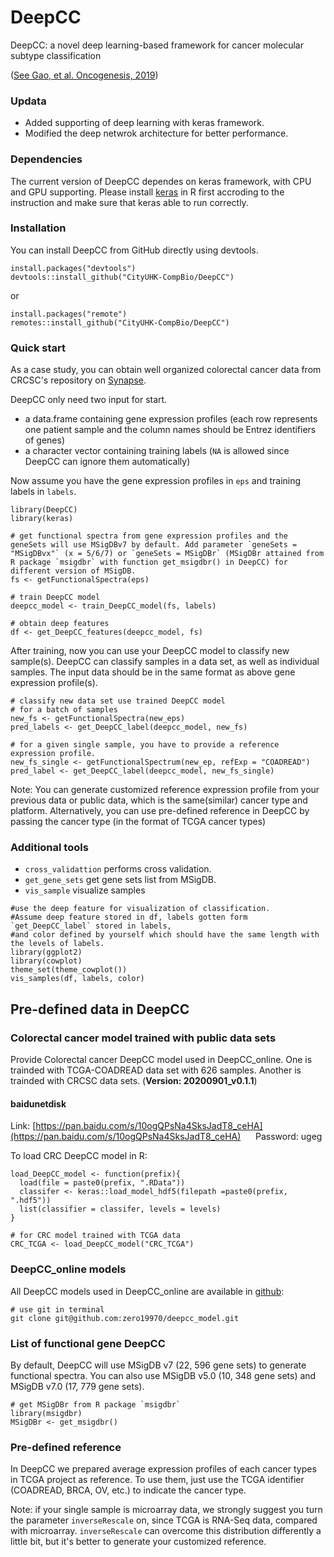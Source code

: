 # DeepCC
DeepCC: a novel deep learning-based framework for cancer molecular subtype classification

([See Gao, et al. Oncogenesis, 2019](https://www.nature.com/articles/s41389-019-0157-8))

### Updata
- Added supporting of deep learning with keras framework.
- Modified the deep netwrok architecture for better performance.

### Dependencies
The current version of DeepCC dependes on keras framework, with CPU and GPU supporting. Please install [keras](https://keras.rstudio.com/) in R first accroding to the instruction and make sure that keras able to run correctly.

### Installation
You can install DeepCC from GitHub directly using devtools.
```
install.packages("devtools")
devtools::install_github("CityUHK-CompBio/DeepCC")
```
or 
```
install.packages("remote")
remotes::install_github("CityUHK-CompBio/DeepCC")
```
### Quick start
As a case study, you can obtain well organized colorectal cancer data from CRCSC's repository on [Synapse](https://www.synapse.org/#!Synapse:syn2623706/wiki/).

DeepCC only need two input for start.
- a data.frame containing gene expression profiles (each row represents one patient sample and the column names should be Entrez identifiers of genes)
- a character vector containing training labels (`NA` is allowed since DeepCC can ignore them automatically)

Now assume you have the gene expression profiles in `eps` and training labels in `labels`.
```
library(DeepCC)
library(keras)

# get functional spectra from gene expression profiles and the geneSets will use MSigDBv7 by default. Add parameter `geneSets = "MSigDBvx"` (x = 5/6/7) or `geneSets = MSigDBr` (MSigDBr attained from R package `msigdbr` with function get_msigdbr() in DeepCC) for different version of MSigDB.
fs <- getFunctionalSpectra(eps)

# train DeepCC model
deepcc_model <- train_DeepCC_model(fs, labels)

# obtain deep features 
df <- get_DeepCC_features(deepcc_model, fs)
```

After training, now you can use your DeepCC model to classify new sample(s). DeepCC can classify samples in a data set, as well as individual samples. The input data should be in the same format as above gene expression profile(s).

```
# classify new data set use trained DeepCC model
# for a batch of samples
new_fs <- getFunctionalSpectra(new_eps)
pred_labels <- get_DeepCC_label(deepcc_model, new_fs)

# for a given single sample, you have to provide a reference expression profile.
new_fs_single <- getFunctionalSpectrum(new_ep, refExp = "COADREAD")
pred_label <- get_DeepCC_label(deepcc_model, new_fs_single)
```
Note: You can generate customized reference expression profile from your previous data or public data, which is the same(similar) cancer type and platform. Alternatively, you can use pre-defined reference in DeepCC by passing the cancer type (in the format of TCGA cancer types)

### Additional tools
- `cross_validattion` performs cross validation.
- `get_gene_sets` get gene sets list from MSigDB.
- `vis_sample` visualize samples
```
#use the deep feature for visualization of classification. 
#Assume deep feature stored in df, labels gotten form `get_DeepCC_label` stored in labels, 
#and color defined by yourself which should have the same length with the levels of labels.
library(ggplot2)
library(cowplot)
theme_set(theme_cowplot())
vis_samples(df, labels, color)
```
## Pre-defined data in DeepCC
### Colorectal cancer model trained with public data sets 
Provide Colorectal cancer DeepCC model used in DeepCC_online. One is trainded with TCGA-COADREAD data set with 626 samples. Another is trainded with CRCSC data sets. (**Version: 20200901_v0.1.1**)

#### baidunetdisk
Link: [https://pan.baidu.com/s/10ogQPsNa4SksJadT8_ceHA](https://pan.baidu.com/s/10ogQPsNa4SksJadT8_ceHA)   &nbsp;&nbsp;&nbsp;&nbsp; Password: ugeg

To load CRC DeepCC model in R:
```
load_DeepCC_model <- function(prefix){
  load(file = paste0(prefix, ".RData"))
  classifer <- keras::load_model_hdf5(filepath =paste0(prefix, ".hdf5"))
  list(classifier = classifer, levels = levels)
}

# for CRC model trained with TCGA data
CRC_TCGA <- load_DeepCC_model("CRC_TCGA")
```
### DeepCC_online models
All DeepCC models used in DeepCC_online are available in [github](https://github.com/zero19970/deepcc_model):
```
# use git in terminal
git clone git@github.com:zero19970/deepcc_model.git
```
### List of functional gene DeepCC
By default, DeepCC will use MSigDB v7 (22, 596 gene sets) to generate functional spectra. You can also use MSigDB v5.0 (10, 348 gene sets) and MSigDB v7.0 (17, 779 gene sets).
```
# get MSigDBr from R package `msigdbr`
library(msigdbr)
MSigDBr <- get_msigdbr()
```

### Pre-defined reference
In DeepCC we prepared average expression profiles of each cancer types in TCGA project as reference. To use them, just use the TCGA identifier (COADREAD, BRCA, OV, etc.) to indicate the cancer type.

Note: if your single sample is microarray data, we strongly suggest you turn the parameter `inverseRescale` on, since TCGA is RNA-Seq data, compared with microarray. `inverseRescale` can overcome this distribution differently a little bit, but it's better to generate your customized reference.
